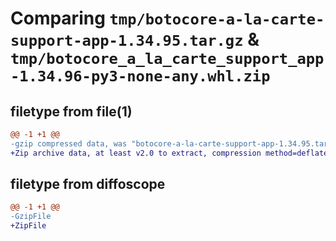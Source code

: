 # Comparing `tmp/botocore-a-la-carte-support-app-1.34.95.tar.gz` & `tmp/botocore_a_la_carte_support_app-1.34.96-py3-none-any.whl.zip`

## filetype from file(1)

```diff
@@ -1 +1 @@
-gzip compressed data, was "botocore-a-la-carte-support-app-1.34.95.tar", last modified: Wed May  1 01:06:41 2024, max compression
+Zip archive data, at least v2.0 to extract, compression method=deflate
```

## filetype from diffoscope

```diff
@@ -1 +1 @@
-GzipFile
+ZipFile
```

